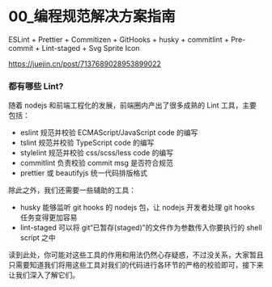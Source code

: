 # 00\_编程规范解决方案指南

ESLint + Prettier + Commitizen + GitHooks + husky + commitlint + Pre-commit + Lint-staged + Svg Sprite Icon

https://juejin.cn/post/7137689028953899022

### 都有哪些 Lint?

随着 nodejs 和前端工程化的发展，前端圈内产出了很多成熟的 Lint 工具，主要包括：

- eslint 规范并校验 ECMAScript/JavaScript code 的编写
- tslint 规范并校验 TypeScript code 的编写
- stylelint 规范并校验 css/scss/less code 的编写
- commitlint 负责校验 commit msg 是否符合规范
- prettier 或 beautifyjs 统一代码排版格式

除此之外，我们还需要一些辅助的工具：

- husky 能够监听 git hooks 的 nodejs 包，让 nodejs 开发者处理 git hooks 任务变得更加容易
- lint-staged 可以将 git“已暂存(staged)”的文件作为参数传入你要执行的 shell script 之中

读到此处，你可能对这些工具的作用和用法仍然心存疑惑，不过没关系，大家暂且只需要知道我们将用这些工具对我们的代码进行各环节的严格的校验即可，接下来让我们深入了解它们。
